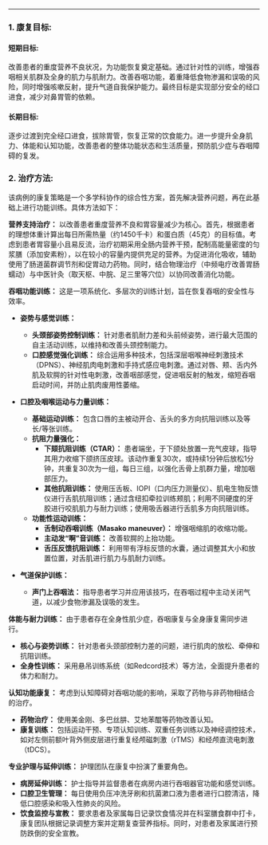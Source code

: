 ***

### 1. 康复目标:
#### 短期目标:
改善患者的重度营养不良状况，为功能恢复奠定基础。通过针对性的训练，增强吞咽相关肌群及全身的肌力与肌耐力。改善吞咽功能，着重降低食物渗漏和误吸的风险，同时增强咳嗽反射，提升气道自我保护能力。最终目标是实现部分安全的经口进食，减少对鼻胃管的依赖。

#### 长期目标:
逐步过渡到完全经口进食，拔除胃管，恢复正常的饮食能力。进一步提升全身肌力、体能和认知功能，改善患者的整体功能状态和生活质量，预防肌少症与吞咽障碍的复发。

### 2. 治疗方法:
该病例的康复策略是一个多学科协作的综合性方案，首先解决营养问题，再在此基础上进行功能训练。具体方法如下：

**营养支持治疗：**
以改善患者重度营养不良和胃容量减少为核心。首先，根据患者的理想体重计算出每日所需热量（约1450千卡）和蛋白质（45克）的目标值。考虑到患者胃容量小且易反流，治疗初期采用全肠内营养干预，配制高能量密度的匀浆膳（添加安素粉），以在较小的容量内提供充足的营养。为促进消化吸收，辅助使用了肠道菌群调节剂和促胃动力药物。同时，结合物理治疗（中频电疗改善胃肠蠕动）与中医针灸（取天枢、中脘、足三里等穴位）以协同改善消化功能。

**吞咽功能训练：**
这是一项系统化、多层次的训练计划，旨在恢复吞咽的安全性与效率。
*   **姿势与感觉训练：**
    *   **头颈部姿势控制训练：** 针对患者肌耐力差和头前倾姿势，进行最大范围的自主活动训练，以维持和改善头颈控制能力。
    *   **口腔感觉强化训练：** 综合运用多种技术，包括深层咽喉神经刺激技术（DPNS）、神经肌肉电刺激和手持式感应电刺激。通过对唇、颊、舌内外肌及软腭的针对性电刺激，改善咽部感觉，促进咽反射的触发，缩短吞咽启动时间，并防止肌肉废用性萎缩。

*   **口腔及咽喉运动与力量训练：**
    *   **基础运动训练：** 包含口唇的主被动开合、舌头的多方向抗阻训练以及等长/等张训练。
    *   **抗阻力量强化：**
        *   **下颏抗阻训练（CTAR）：** 患者端坐，于下颌处放置一充气皮球，指导其用力收缩下颌挤压皮球。该动作重复30次，或持续1分钟后放松1分钟，共重复30次为一组，每日三组，以强化舌骨上肌群力量，增加咽部压力。
        *   **其他抗阻训练：** 使用压舌板、IOPI（口内压力测量仪）、肌电生物反馈仪进行舌肌抗阻训练；通过含纽扣牵拉训练颊肌；利用不同硬度的牙胶进行咬肌肌力与耐力训练；使用吸舌器进行舌肌多方向抗阻训练。
    *   **功能性运动训练：**
        *   **舌制动吞咽训练（Masako maneuver）：** 增强咽缩肌的收缩功能。
        *   **主动发“啊”音训练：** 改善软腭的上抬功能。
        *   **舌压反馈抗阻训练：** 利用带有浮标反馈的水囊，通过调整其大小和放置位置，对舌肌进行肌力与肌耐力训练。

*   **气道保护训练：**
    *   **声门上吞咽法：** 指导患者学习并应用该技巧，在吞咽过程中主动关闭气道，以减少食物渗漏及误吸的发生。

**体能与耐力训练：**
由于患者存在全身性肌少症，吞咽康复与全身康复需同步进行。
*   **核心与姿势训练：** 针对患者头颈部控制力差的问题，进行肌肉的放松、牵伸和抗阻训练。
*   **全身性训练：** 采用悬吊训练系统（如Redcord技术）等方法，全面提升患者的体力和耐力。

**认知功能康复：**
考虑到认知障碍对吞咽功能的影响，采取了药物与非药物相结合的治疗。
*   **药物治疗：** 使用美金刚、多巴丝肼、艾地苯醌等药物改善认知。
*   **康复训练：** 包括运动干预、专项认知训练、双重任务训练以及神经调控技术，如对左侧前额叶背外侧皮层进行重复经颅磁刺激（rTMS）和经颅直流电刺激（tDCS）。

**专业护理与延伸训练：**
护理团队在康复中扮演了重要角色。
*   **病房延伸训练：** 护士指导并监督患者在病房内进行吞咽器官功能和感觉训练。
*   **口腔卫生管理：** 每日使用负压冲洗牙刷和抗菌漱口液为患者进行口腔清洁，降低口腔感染和吸入性肺炎的风险。
*   **饮食监控与宣教：** 要求患者及家属每日记录饮食情况并在科室膳食群中打卡，康复团队根据记录调整方案并定期复查营养指标。同时，对患者及家属进行预防跌倒的安全宣教。